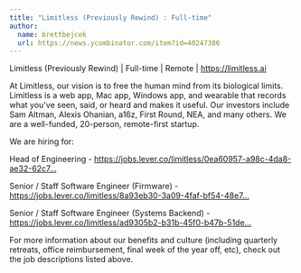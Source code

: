 ```yaml
---
title: "Limitless (Previously Rewind) : Full-time"
author:
  name: brettbejcek
  url: https://news.ycombinator.com/item?id=40247386
---
```

Limitless (Previously Rewind) | Full-time | Remote | <a href="https:&#x2F;&#x2F;limitless.ai" rel="nofollow">https:&#x2F;&#x2F;limitless.ai</a>

At Limitless, our vision is to free the human mind from its biological limits. Limitless is a web app, Mac app, Windows app, and wearable that records what you&#x27;ve seen, said, or heard and makes it useful. Our investors include Sam Altman, Alexis Ohanian, a16z, First Round, NEA, and many others. We are a well-funded, 20-person, remote-first startup.

We are hiring for:

Head of Engineering - <a href="https:&#x2F;&#x2F;jobs.lever.co&#x2F;limitless&#x2F;0ea60957-a98c-4da8-ae32-62c77bc117d8" rel="nofollow">https:&#x2F;&#x2F;jobs.lever.co&#x2F;limitless&#x2F;0ea60957-a98c-4da8-ae32-62c7...</a>

Senior &#x2F; Staff Software Engineer (Firmware) - <a href="https:&#x2F;&#x2F;jobs.lever.co&#x2F;limitless&#x2F;8a93eb30-3a09-4faf-bf54-48e7a6cee14c" rel="nofollow">https:&#x2F;&#x2F;jobs.lever.co&#x2F;limitless&#x2F;8a93eb30-3a09-4faf-bf54-48e7...</a>

Senior &#x2F; Staff Software Engineer (Systems Backend) - <a href="https:&#x2F;&#x2F;jobs.lever.co&#x2F;limitless&#x2F;ad9305b2-b31b-45f0-b47b-51de5b6e4d6e" rel="nofollow">https:&#x2F;&#x2F;jobs.lever.co&#x2F;limitless&#x2F;ad9305b2-b31b-45f0-b47b-51de...</a>

For more information about our benefits and culture (including quarterly retreats, office reimbursement, final week of the year off, etc), check out the job descriptions listed above.
